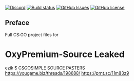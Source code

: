 
[![Discord](https://cdn.discordapp.com/attachments/830950893435617341/833195841064796181/Leaked_Menus.png)](https://discord.gg/dEMgzUZ)
[![Build status](https://ci.appveyor.com/api/projects/status/qu55gdha81pi6t3n?svg=true)](https://ci.appveyor.com/project/auth12/deadcell-csgo)
[![GitHub Issues](https://img.shields.io/github/issues/EternityX/DEADCELL-CSGO.svg)](https://github.com/EternityX/DEADCELL-CSGO/issues)
[![GitHub license](https://img.shields.io/badge/license-MIT-blue.svg)](https://github.com/CarelX/OxyPremium-Source/blob/main/LICENSE)

## Preface
Full CS:GO project files for 


# OxyPremium-Source Leaked
ezik $ CSGOSIMPLE SOURCE PASTERS
https://yougame.biz/threads/198688/
https://prnt.sc/11m83z9
